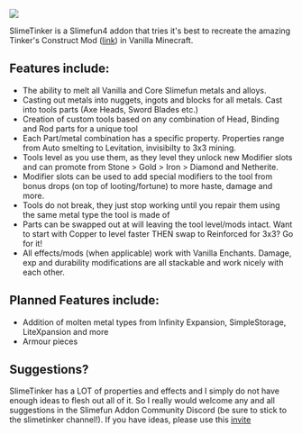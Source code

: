![](https://github.com/Sefiraat/SlimeTinker/blob/master/images/logo/logo_large.png?raw=true)

SlimeTinker is a Slimefun4 addon that tries it's best to recreate the amazing Tinker's Construct Mod ([link](https://www.curseforge.com/minecraft/mc-mods/tinkers-construct)) in Vanilla Minecraft.

## Features include:
* The ability to melt all Vanilla and Core Slimefun metals and alloys. 
* Casting out metals into nuggets, ingots and blocks for all metals. Cast into tools parts (Axe Heads, Sword Blades etc.)
* Creation of custom tools based on any combination of Head, Binding and Rod parts for a unique tool
* Each Part/metal combination has a specific property. Properties range from Auto smelting to Levitation, invisibilty to 3x3 mining.
* Tools level as you use them, as they level they unlock new Modifier slots and can promote from Stone > Gold > Iron > Diamond and Netherite.
* Modifier slots can be used to add special modifiers to the tool from bonus drops (on top of looting/fortune) to more haste, damage and more.
* Tools do not break, they just stop working until you repair them using the same metal type the tool is made of
* Parts can be swapped out at will leaving the tool level/mods intact. Want to start with Copper to level faster THEN swap to Reinforced for 3x3? Go for it!
* All effects/mods (when applicable) work with Vanilla Enchants. Damage, exp and durability modifications are all stackable and work nicely with each other.

## Planned Features include:
* Addition of molten metal types from Infinity Expansion, SimpleStorage, LiteXpansion and more
* Armour pieces

## Suggestions?
SlimeTinker has a LOT of properties and effects and I simply do not have enough ideas to flesh out all of it. So I really would welcome any and all suggestions in the Slimefun Addon Community Discord (be sure to stick to the slimetinker channel!). If you have ideas, please use this [invite](https://discord.gg/J4KurMDCKU)
